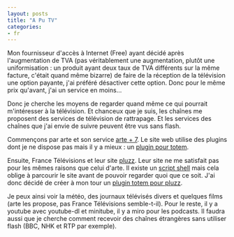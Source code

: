 ```yaml
---
layout: posts
title: "A Pu TV"
categories:
- fr
---
```


Mon fournisseur d'accès à Internet (Free) ayant décidé après l'augmentation de TVA (pas véritablement une augmentation, plutôt une uniformisation : un produit ayant deux taux de TVA différents sur la même facture, c'était quand même bizarre) de faire de la réception de la télévision une option payante, j'ai préféré désactiver cette option. Donc pour le même prix qu'avant, j'ai un service en moins...

Donc je cherche les moyens de regarder quand même ce qui pourrait m'intéresser à la télévision. Et chanceux que je suis, les chaînes me proposent des services de télévision de rattrapage. Et les services des chaînes que j'ai envie de suivre peuvent être vus sans flash.

Commençons par arte et son service [arte + 7](http://plus7.arte.tv). Le site web utilise des plugins dont je ne dispose pas mais il y a mieux : un [plugin pour totem](http://gitorious.org/totem-plugin-arte).

Ensuite, France Télévisions et leur site [pluzz](http://www.pluzz.fr/). Leur site ne me satisfait pas pour les mêmes raisons que celui d'arte. Il existe un [script shell](http://blog.rom1v.com/2010/07/pluzz-fr-france-televisions-lance-son-service-de-tv-de-rattrapage-non-lisible/) mais cela oblige à parcourir le site avant de pouvoir regarder quoi que ce soit. J'ai donc décidé de créer à mon tour un [plugin totem pour pluzz](https://bitbucket.org/manu/totem-plugin-pluzz/wiki/Home).

Je peux ainsi voir la météo, des journaux télévisés divers et quelques films (arte les propose, pas France Télévisions semble-t-il). Pour le reste, il y a youtube avec youtube-dl et minitube, il y a miro pour les podcasts. Il faudra aussi que je cherche comment recevoir des chaînes étrangères sans utiliser flash (BBC, NHK et RTP par exemple).
